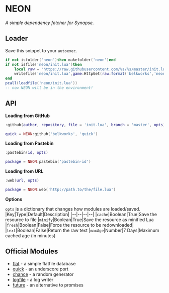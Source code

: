 
# NEON
*A simple dependency fetcher for Synapse.*

## Loader
Save this snippet to your `autoexec`.
```lua
if not isfolder('neon')then makefolder('neon')end
if not isfile('neon/init.lua')then
    local raw = 'https://raw.githubusercontent.com/%s/%s/master/init.lua'
    writefile('neon/init.lua',game:HttpGet(raw:format('belkworks','neon')))
end
pcall(loadfile('neon/init.lua'))
-- now NEON will be in the environment!
```
## API
**Loading from GitHub**
```lua
:github(author, repository, file = 'init.lua', branch = 'master', opts)
```
```lua
quick = NEON:github('belkworks', 'quick')
```

**Loading from Pastebin**
```lua
:pastebin(id, opts)
```
```lua
package = NEON:pastebin('pastebin-id')
```

**Loading from URL**
```lua
:web(url, opts)
```
```lua
package = NEON:web('http://path.to/the/file.lua')
```

**Options**

`opts` is a dictionary that changes how modules are loaded/saved.
|Key|Type|Default|Description|
|--|--|--|--|
|`cache`|Boolean|True|Save the resource to file
|`minify`|Boolean|True|Save the resource as minified Lua
|`fresh`|Boolean|False|Force the resource to be redownloaded|
|`text`|Boolean|False|Return the raw text
|`maxAge`|Number|7 Days|Maximum cached age (in minutes)

## Official Modules
- [flat](https://github.com/Belkworks/flat) - a simple flatfile database
- [quick](https://github.com/Belkworks/quick) - an underscore port
- [chance](https://github.com/Belkworks/chance) - a random generator
- [logfile](https://github.com/Belkworks/logfile) - a log writer
- [future](https://github.com/Belkworks/future) - an alternative to promises

